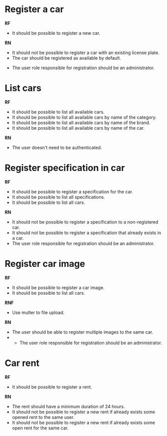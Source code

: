 # Register a car

**RF**
- It should be possible to register a new car.

**RN**
- It should not be possible to register a car with an existing license plate.
- The car should be registered as available by default.
* The user role responsible for registration should be an administrator.



# List cars

**RF**
- It should be possible to list all available cars.
- It should be possible to list all available cars by name of the category.
- It should be possible to list all available cars by name of the brand.
- It should be possible to list all available cars by name of the car.

**RN**
- The user doesn't need to be authenticated.


# Register specification in car

**RF**
- It should be possible to register a specification for the car.
- It should be possible to list all specifications.
- It should be possible to list all cars.

**RN**
- It should not be possible to register a specification to a non-registered car.
- It should not be possible to register a specification that already exists in a car.
- The user role responsible for registration should be an administrator.


# Register car image

**RF**
- It should be possible to register a car image.
- It should be possible to list all cars.

**RNF**
- Use multer to file upload.

**RN**
- The user should be able to register multiple images to the same car.
- - The user role responsible for registration should be an administrator.

# Car rent

**RF**
- It should be possible to register a rent.

**RN**
- The rent should have a minimum duration of 24 hours.
- It should not be possible to register a new rent if already exists some opened rent to the same user.
- It should not be possible to register a new rent if already exists some open rent for the same car.